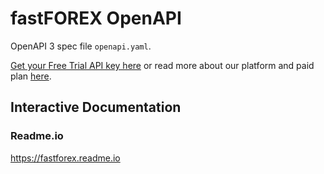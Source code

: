 # fastFOREX OpenAPI

OpenAPI 3 spec file `openapi.yaml`.

[Get your Free Trial API key here](https://console.fastforex.io) or read more about our platform and paid plan [here](https://www.fastforex.io).

## Interactive Documentation

### Readme.io

https://fastforex.readme.io


